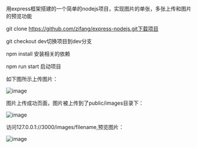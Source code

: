 用express框架搭建的一个简单的nodejs项目，实现图片的单张，多张上传和图片的预览功能

git clone https://github.com/zifang/express-nodejs.git下载项目

git checkout dev切换项目到dev分支

npm install 安装相关的依赖

npm run start 启动项目

如下图所示上传图片：

![image](https://github.com/zifang/express-nodejs/blob/master/public/images/uploadBefore.png)

图片上传成功页面，图片被上传到了public/images目录下：

![image](https://github.com/zifang/express-nodejs/blob/master/public/images/success.png)


访问127.0.0.1://3000/images/filename,预览图片：

![image](https://github.com/zifang/express-nodejs/blob/master/public/images/view.png)